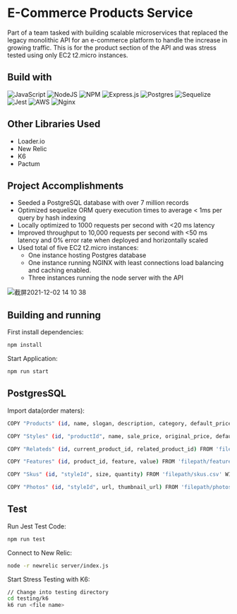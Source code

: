 # E-Commerce Products Service
Part of a team tasked with building scalable microservices that replaced the legacy monolithic API for an e-commerce platform to handle the increase in growing traffic. This is for the product section of the API and was stress tested using only EC2 t2.micro instances.

## Build with
![JavaScript](https://img.shields.io/badge/javascript-%23323330.svg?style=for-the-badge&logo=javascript&logoColor=%23F7DF1E)
![NodeJS](https://img.shields.io/badge/node.js-6DA55F?style=for-the-badge&logo=node.js&logoColor=white)
![NPM](https://img.shields.io/badge/NPM-%23000000.svg?style=for-the-badge&logo=npm&logoColor=white)
![Express.js](https://img.shields.io/badge/express.js-%23404d59.svg?style=for-the-badge&logo=express&logoColor=%2361DAFB)
![Postgres](https://img.shields.io/badge/postgres-%23316192.svg?style=for-the-badge&logo=postgresql&logoColor=white)
![Sequelize](https://img.shields.io/badge/Sequelize-52B0E7?style=for-the-badge&logo=Sequelize&logoColor=white)
![Jest](https://img.shields.io/badge/-jest-%23C21325?style=for-the-badge&logo=jest&logoColor=white)
![AWS](https://img.shields.io/badge/AWS-%23FF9900.svg?style=for-the-badge&logo=amazon-aws&logoColor=white)
![Nginx](https://img.shields.io/badge/nginx-%23009639.svg?style=for-the-badge&logo=nginx&logoColor=white)

## Other Libraries Used
- Loader.io
- New Relic
- K6
- Pactum

## Project Accomplishments
- Seeded a PostgreSQL database with over 7 million records
- Optimized sequelize ORM query execution times to average < 1ms per query by hash indexing
- Locally optimized to 1000 requests per second with <20 ms latency
- Improved throughput to 10,000 requests per second with <50 ms latency and 0% error rate when deployed and horizontally scaled
- Used total of five EC2 t2.micro instances:
  - One instance hosting Postgres database
  - One instance running NGINX with least connections load balancing and caching enabled.
  - Three instances running the node server with the API

![截屏2021-12-02 14 10 38](https://user-images.githubusercontent.com/89163211/147209031-7d8026e4-409e-44f9-9340-460fa376407d.png)

## Building and running
First install dependencies:
```sh
npm install
```
Start Application:
```sh
npm run start
```

## PostgresSQL 
Import data(order maters):

```sh
COPY "Products" (id, name, slogan, description, category, default_price) FROM 'filepath/product.csv' WITH (delimiter ',' csv header);

COPY "Styles" (id, "productId", name, sale_price, original_price, default_style) FROM 'filepath/styles.csv' WITH (delimiter ',' csv header null 'null');

COPY "Relateds" (id, current_product_id, related_product_id) FROM 'filepath/related.csv' WITH (delimiter ',' csv header);

COPY "Features" (id, product_id, feature, value) FROM 'filepath/features.csv' WITH (delimiter ',' csv header null 'null');

COPY "Skus" (id, "styleId", size, quantity) FROM 'filepath/skus.csv' WITH (delimiter ',' csv header null 'null');

COPY "Photos" (id, "styleId", url, thumbnail_url) FROM 'filepath/photos.csv' WITH (delimiter ',' csv header null 'null');
```

## Test
Run Jest Test Code:
```sh
npm run test
```

Connect to New Relic:
```sh
node -r newrelic server/index.js
```

Start Stress Testing with K6:
```sh
// Change into testing directory
cd testing/k6
k6 run <file name>
```




